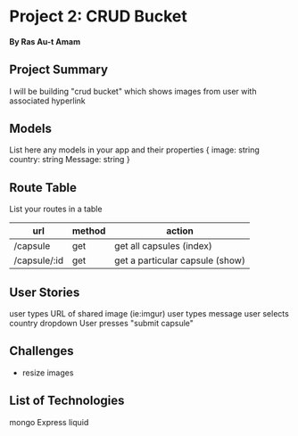 
# Project 2: CRUD Bucket
#### By Ras Au-t Amam

## Project Summary

I will be building "crud bucket" which shows images from user with associated hyperlink

## Models

List here any models in your app and their properties
{
    image: string
    country: string
    Message: string
}

## Route Table

List your routes in a table

| url | method | action |
|-----|--------|--------|
| /capsule | get | get all capsules (index)|
| /capsule/:id | get | get a particular capsule (show)|

## User Stories
user types URL of shared image (ie:imgur)
user types message
user selects country dropdown
User presses "submit capsule"

## Challenges

- resize images

## List of Technologies
mongo
Express
liquid
